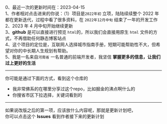 0、最近一次的更新时间在：2023-04-15
<br />
1、作者相对点击进来的你说：（1）项目是`2022年初` 立项，陆陆续续整个 2022 年都在更新迭代，过程中看了很多资料，在 `2022年12月中旬` 结束了一年的开发工作
<br />
2、2023 年 4 月中旬开始继续更新
<br />
3、**github** 是可以直接进行预览 `html`的，所以我们会直接用原生 `html` 文件的方式，不再借助任何静态博客站点
<br />
4、这个项目的定位是，互联网人选择城市指南手册，短期可能帮助性不大，但希望对你的中长期人生规划有帮助。
<br />
5、我是一名来自`河南省` 一名普通的前端开发者，我坚信 **掌握更多的信息，让我们过上更好的生活**

<hr />

<div>
你可能是通过下面的方式，看到这个仓库的
</div>
<ul>
<li>我非常佛系的在哪里分享过这个repo，比如掘金的沸点啊什么的</li>
<li>你搜省市区下拉选择，关键词看到的</li>
</ul>

<hr />

如果说改版之后的第一项，应该放什么内容呢，那就是更新计划吧，
<br/>
你可以点击这个 **Issues** 看到作者接下来的更新计划
<a href="https://github.com/yayxs/china-city/issues/1" target="_blank" />
